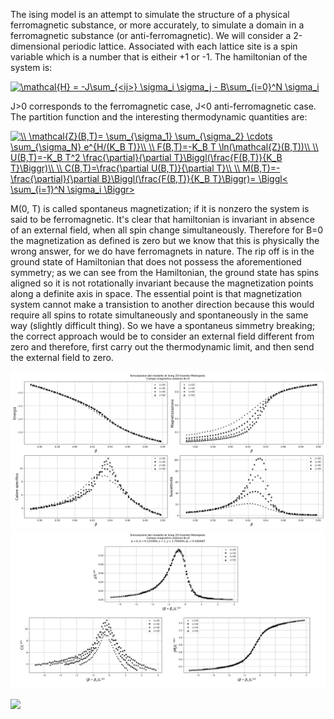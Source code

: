 The ising model is an attempt to simulate the structure of a physical ferromagnetic substance, or more accurately, to simulate a domain in a ferromagnetic substance (or anti-ferromagnetic).
We will consider a 2-dimensional periodic lattice. Associated with each lattice site is a spin variable which is a number that is eitheir +1 or -1.
The hamiltonian of the system is:

<a href="https://www.codecogs.com/eqnedit.php?latex=\mathcal{H}&space;=&space;-J\sum_{<ij>}&space;\sigma_i&space;\sigma_j&space;-&space;B\sum_{i=0}^N&space;\sigma_i" target="_blank"><img src="https://latex.codecogs.com/gif.latex?\mathcal{H}&space;=&space;-J\sum_{<ij>}&space;\sigma_i&space;\sigma_j&space;-&space;B\sum_{i=0}^N&space;\sigma_i" title="\mathcal{H} = -J\sum_{<ij>} \sigma_i \sigma_j - B\sum_{i=0}^N \sigma_i" /></a>

J>0 corresponds to the ferromagnetic case, J<0 anti-ferromagnetic case.
The partition function and the interesting thermodynamic quantities are:

<a href="https://www.codecogs.com/eqnedit.php?latex=\\&space;\mathcal{Z}(B,T)=&space;\sum_{\sigma_1}&space;\sum_{\sigma_2}&space;\cdots&space;\sum_{\sigma_N}&space;e^{H/(K_B&space;T)}\\&space;\\&space;F(B,T)=-K_B&space;T&space;\ln(\mathcal{Z}(B,T))\\&space;\\&space;U(B,T)=-K_B&space;T^2&space;\frac{\partial}{\partial&space;T}\Biggl(\frac{F(B,T)}{K_B&space;T}\Biggr)\\&space;\\&space;C(B,T)=\frac{\partial&space;U(B,T)}{\partial&space;T}\\&space;\\&space;M(B,T)=-\frac{\partial}{\partial&space;B}\Biggl(\frac{F(B,T)}{K_B&space;T}\Biggr)=&space;\Biggl<&space;\sum_{i=1}^N&space;\sigma_i&space;\Biggr>" target="_blank"><img src="https://latex.codecogs.com/gif.latex?\\&space;\mathcal{Z}(B,T)=&space;\sum_{\sigma_1}&space;\sum_{\sigma_2}&space;\cdots&space;\sum_{\sigma_N}&space;e^{H/(K_B&space;T)}\\&space;\\&space;F(B,T)=-K_B&space;T&space;\ln(\mathcal{Z}(B,T))\\&space;\\&space;U(B,T)=-K_B&space;T^2&space;\frac{\partial}{\partial&space;T}\Biggl(\frac{F(B,T)}{K_B&space;T}\Biggr)\\&space;\\&space;C(B,T)=\frac{\partial&space;U(B,T)}{\partial&space;T}\\&space;\\&space;M(B,T)=-\frac{\partial}{\partial&space;B}\Biggl(\frac{F(B,T)}{K_B&space;T}\Biggr)=&space;\Biggl<&space;\sum_{i=1}^N&space;\sigma_i&space;\Biggr>" title="\\ \mathcal{Z}(B,T)= \sum_{\sigma_1} \sum_{\sigma_2} \cdots \sum_{\sigma_N} e^{H/(K_B T)}\\ \\ F(B,T)=-K_B T \ln(\mathcal{Z}(B,T))\\ \\ U(B,T)=-K_B T^2 \frac{\partial}{\partial T}\Biggl(\frac{F(B,T)}{K_B T}\Biggr)\\ \\ C(B,T)=\frac{\partial U(B,T)}{\partial T}\\ \\ M(B,T)=-\frac{\partial}{\partial B}\Biggl(\frac{F(B,T)}{K_B T}\Biggr)= \Biggl< \sum_{i=1}^N \sigma_i \Biggr>" /></a>

M(0, T) is called spontaneus magnetization; if it is nonzero the system is said to be ferromagnetic.
It's clear that hamiltonian is invariant in absence of an external field, when all spin change simultaneously. 
Therefore for B=0 the magnetization as defined is zero but we know that this is physically the wrong answer, for we do have ferromagnets in nature.
The rip off is in the ground state of Hamiltonian that does not possess the aforementioned symmetry; as we can see from the Hamiltonian, the ground state has spins aligned so it is not rotationally invariant because the magnetization points along a definite axis in space.
The essential point is that magnetization system cannot make a transistion to another direction because this would require all spins to rotate simultaneously and spontaneously in the same way (slightly difficult thing).
So we have a spontaneus simmetry breaking; the correct  approach would be to consider an external field different from zero and therefore, first carry out the thermodynamic limit, and then send the external field to zero.



![](plots/ising.png)
![](plots/indici_ising.png)

![](plots/raffr.gif)

